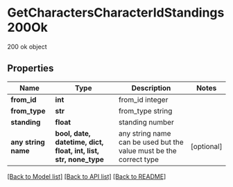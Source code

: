 # GetCharactersCharacterIdStandings200Ok

200 ok object

## Properties
Name | Type | Description | Notes
------------ | ------------- | ------------- | -------------
**from_id** | **int** | from_id integer | 
**from_type** | **str** | from_type string | 
**standing** | **float** | standing number | 
**any string name** | **bool, date, datetime, dict, float, int, list, str, none_type** | any string name can be used but the value must be the correct type | [optional]

[[Back to Model list]](../README.md#documentation-for-models) [[Back to API list]](../README.md#documentation-for-api-endpoints) [[Back to README]](../README.md)


